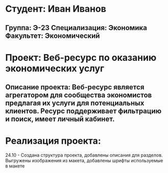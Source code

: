 # Студент: Иван Иванов
Группа: Э-23
Специализация: Экономика
Факультет: Экономический
---
# Проект: Веб-ресурс по оказанию экономических услуг
Описание проекта: Веб-ресурс является агрегатором для сообщества экономистов предлагая их услуги для потенциальных клиентов. Ресурс поддерживает фильтрацию и поиск, имеет личный кабинет.
---
# Реализация проекта:
24.10 - Создана структура проекта, добавлены описания для разделов. Выгружены изображения из макета, добавлены шрифты используемые в макете